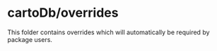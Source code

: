 # cartoDb/overrides

This folder contains overrides which will automatically be required by package users.

